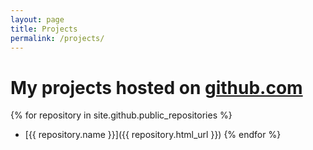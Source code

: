 ```yaml
---
layout: page
title: Projects
permalink: /projects/
---
```


# My projects hosted on [github.com](http://github.com/mtkaalund)
{% for repository in site.github.public_repositories %}
  * [{{ repository.name }}]({{ repository.html_url }})
{% endfor %}
